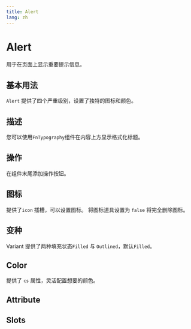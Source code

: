 ```yaml
---
title: Alert
lang: zh
---
```


<script setup lang="ts">
  import props from "../../../example/alert/description/zh-props.ts";
  import slots from "../../../example/alert/description/zh-slots.ts";
</script>


# Alert

用于在页面上显示重要提示信息。

## 基本用法

`Alert` 提供了四个严重级别，设置了独特的图标和颜色。

<demo src="../../../example/alert/base.vue"></demo>

## 描述

您可以使用`FnTypography`组件在内容上方显示格式化标题。

<demo src="../../../example/alert/description.vue"></demo>

## 操作

在组件末尾添加操作按钮。

<demo src="../../../example/alert/actions.vue"></demo>

## 图标

提供了`icon` 插槽，可以设置图标。 将图标道具设置为 `false` 将完全删除图标。

<demo src="../../../example/alert/icon.vue"></demo>


## 变种

Variant 提供了两种填充状态`Filled` 与 `Outlined`，默认`Filled`。

<demo src="../../../example/alert/outlined.vue"></demo>

## Color

提供了 `cs` 属性，灵活配置想要的颜色。

<demo src="../../../example/alert/color.vue"></demo>

## Attribute

<table-block type="propsZh" :data="props"></table-block>


## Slots
<table-block type="slotsZh" :data="slots"></table-block>
